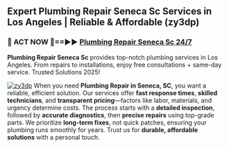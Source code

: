 ## Expert Plumbing Repair Seneca Sc Services in Los Angeles | Reliable & Affordable (zy3dp)  

<h3>🚿 ACT NOW 🌟==►► <a href="https://tinyurl.com/2ne6vx2x" rel="nofollow">Plumbing Repair Seneca Sc 24/7</a></h3>

**Plumbing Repair Seneca Sc** provides top-notch plumbing services in Los Angeles. From repairs to installations, enjoy free consultations + same-day service. Trusted Solutions 2025!

[![zy3dp](https://i.imgur.com/4PFF4AK.jpeg)](https://tinyurl.com/2ne6vx2x)
When you need **Plumbing Repair in Seneca, SC**, you want a reliable, efficient solution. Our services offer **fast response times**, **skilled technicians**, and **transparent pricing**—factors like labor, materials, and urgency determine costs. The process starts with a **detailed inspection**, followed by **accurate diagnostics**, then **precise repairs** using top-grade parts. We prioritize **long-term fixes**, not quick patches, ensuring your plumbing runs smoothly for years. Trust us for **durable, affordable solutions** with a personal touch.